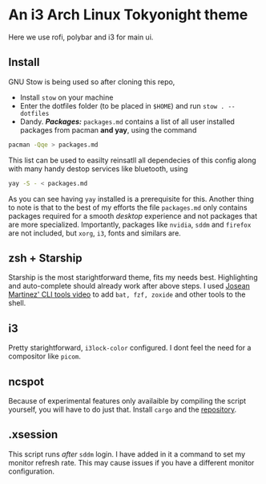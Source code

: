 # An i3 Arch Linux Tokyonight theme
Here we use rofi, polybar and i3 for main ui.
## Install
GNU Stow is being used so after cloning this repo,
* Install ``` stow ``` on your machine
* Enter the dotfiles folder (to be placed in ```$HOME```) and run ```stow . --dotfiles```
* Dandy.
_**Packages:**_
```packages.md``` contains a list of all user installed packages from pacman **and yay**, using the command 
```bash
pacman -Qqe > packages.md
``` 

This list can be used to easilty reinsatll all dependecies of this config along with many handy destop services like bluetooth, using
```bash
yay -S - < packages.md
```

As you can see having ```yay``` installed is a prerequisite for this.
Another thing to note is that to the best of my efforts the file ```packages.md``` only contains packages required for a smooth _desktop_ experience and not packages that are more specialized. Importantly, packages like ```nvidia```, ```sddm``` and ```firefox``` are not included, but ```xorg```, ```i3```, fonts and similars are.
## zsh + Starship
Starship is the most starightforward theme, fits my needs best. Highlighting and auto-complete should already work after above steps.
I used [Josean Martinez' CLI tools video](https://youtu.be/mmqDYw9C30I?si=OzvE4uISTOvqCLoq "The video") to add ```bat, fzf, zoxide``` and other tools to the shell.
## i3
Pretty starightforward, ```i3lock-color``` configured.
I dont feel the need for a compositor like ```picom```.
## ncspot
Because of experimental features only availaible by compiling the script yourself, you will have to do just that. Install ```cargo``` and the [repository](https://github.com/hrkfdn/ncspot.git).
## .xsession
This script runs *after* ```sddm``` login. I have added in it a command to set my monitor refresh rate. This may cause issues if you have a different monitor configuration.
